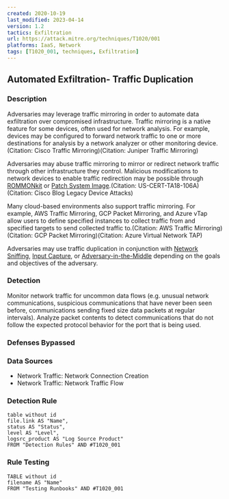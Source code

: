 ```yaml
---
created: 2020-10-19
last_modified: 2023-04-14
version: 1.2
tactics: Exfiltration
url: https://attack.mitre.org/techniques/T1020/001
platforms: IaaS, Network
tags: [T1020_001, techniques, Exfiltration]
---
```


## Automated Exfiltration- Traffic Duplication

### Description

Adversaries may leverage traffic mirroring in order to automate data exfiltration over compromised infrastructure. Traffic mirroring is a native feature for some devices, often used for network analysis. For example, devices may be configured to forward network traffic to one or more destinations for analysis by a network analyzer or other monitoring device. (Citation: Cisco Traffic Mirroring)(Citation: Juniper Traffic Mirroring)

Adversaries may abuse traffic mirroring to mirror or redirect network traffic through other infrastructure they control. Malicious modifications to network devices to enable traffic redirection may be possible through [ROMMONkit](https://attack.mitre.org/techniques/T1542/004) or [Patch System Image](https://attack.mitre.org/techniques/T1601/001).(Citation: US-CERT-TA18-106A)(Citation: Cisco Blog Legacy Device Attacks)

Many cloud-based environments also support traffic mirroring. For example, AWS Traffic Mirroring, GCP Packet Mirroring, and Azure vTap allow users to define specified instances to collect traffic from and specified targets to send collected traffic to.(Citation: AWS Traffic Mirroring)(Citation: GCP Packet Mirroring)(Citation: Azure Virtual Network TAP)

Adversaries may use traffic duplication in conjunction with [Network Sniffing](https://attack.mitre.org/techniques/T1040), [Input Capture](https://attack.mitre.org/techniques/T1056), or [Adversary-in-the-Middle](https://attack.mitre.org/techniques/T1557) depending on the goals and objectives of the adversary.

### Detection

Monitor network traffic for uncommon data flows (e.g. unusual network communications, suspicious communications that have never been seen before, communications sending fixed size data packets at regular intervals).  Analyze packet contents to detect communications that do not follow the expected protocol behavior for the port that is being used. 

### Defenses Bypassed



### Data Sources

  - Network Traffic: Network Connection Creation
  -  Network Traffic: Network Traffic Flow
### Detection Rule

```dataview
table without id
file.link AS "Name",
status AS "Status",
level AS "Level",
logsrc_product AS "Log Source Product"
FROM "Detection Rules" AND #T1020_001
```

### Rule Testing

```dataview
TABLE without id
filename AS "Name"
FROM "Testing Runbooks" AND #T1020_001
```
